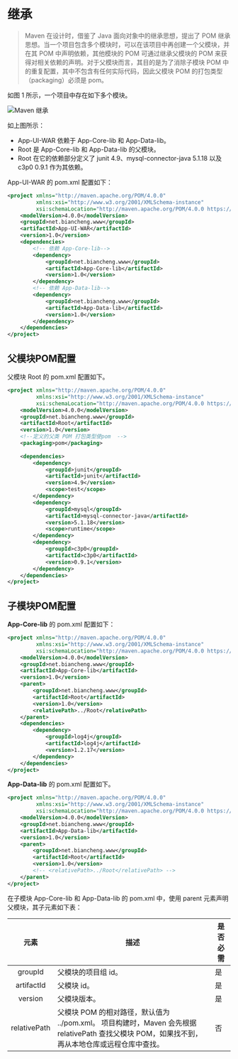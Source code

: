 # 继承

> Maven 在设计时，借鉴了 Java 面向对象中的继承思想，提出了 POM 继承思想。当一个项目包含多个模块时，可以在该项目中再创建一个父模块，并在其 POM 中声明依赖，其他模块的 POM 可通过继承父模块的 POM 来获得对相关依赖的声明。对于父模块而言，其目的是为了消除子模块 POM 中的重复配置，其中不包含有任何实际代码，因此父模块 POM 的打包类型（packaging）必须是 pom。

如图 1 所示，一个项目中存在如下多个模块。

![Maven 继承](http://c.biancheng.net/uploads/allimg/210627/1232564216-0.png)

如上图所示：

- App-UI-WAR 依赖于 App-Core-lib 和 App-Data-lib。
- Root 是 App-Core-lib 和 App-Data-lib 的父模块。
- Root 在它的依赖部分定义了 junit 4.9、mysql-connector-java 5.1.18 以及 c3p0 0.9.1 作为其依赖。

App-UI-WAR 的 pom.xml 配置如下：

```xml
<project xmlns="http://maven.apache.org/POM/4.0.0"
         xmlns:xsi="http://www.w3.org/2001/XMLSchema-instance"
         xsi:schemaLocation="http://maven.apache.org/POM/4.0.0 https://maven.apache.org/xsd/maven-4.0.0.xsd">
    <modelVersion>4.0.0</modelVersion>
    <groupId>net.biancheng.www</groupId>
    <artifactId>App-UI-WAR</artifactId>
    <version>1.0</version>
    <dependencies>
        <!-- 依赖 App-Core-lib-->
        <dependency>
            <groupId>net.biancheng.www</groupId>
            <artifactId>App-Core-lib</artifactId>
            <version>1.0</version>
        </dependency>
        <!-- 依赖 App-Data-lib-->
        <dependency>
            <groupId>net.biancheng.www</groupId>
            <artifactId>App-Data-lib</artifactId>
            <version>1.0</version>
        </dependency>
    </dependencies>
</project>
```

## 父模块POM配置

父模块 Root 的 pom.xml 配置如下。

```xml
<project xmlns="http://maven.apache.org/POM/4.0.0"
         xmlns:xsi="http://www.w3.org/2001/XMLSchema-instance"
         xsi:schemaLocation="http://maven.apache.org/POM/4.0.0 https://maven.apache.org/xsd/maven-4.0.0.xsd">
    <modelVersion>4.0.0</modelVersion>
    <groupId>net.biancheng.www</groupId>
    <artifactId>Root</artifactId>
    <version>1.0</version>
    <!--定义的父类 POM 打包类型使pom  -->
    <packaging>pom</packaging>
   
    <dependencies>
        <dependency>
            <groupId>junit</groupId>
            <artifactId>junit</artifactId>
            <version>4.9</version>
            <scope>test</scope>
        </dependency>
        <dependency>
            <groupId>mysql</groupId>
            <artifactId>mysql-connector-java</artifactId>
            <version>5.1.18</version>
            <scope>runtime</scope>
        </dependency>
        <dependency>
            <groupId>c3p0</groupId>
            <artifactId>c3p0</artifactId>
            <version>0.9.1</version>
        </dependency>
    </dependencies>
</project>
```

## 子模块POM配置

**App-Core-lib** 的 pom.xml 配置如下：

```xml
<project xmlns="http://maven.apache.org/POM/4.0.0"
         xmlns:xsi="http://www.w3.org/2001/XMLSchema-instance"
         xsi:schemaLocation="http://maven.apache.org/POM/4.0.0 https://maven.apache.org/xsd/maven-4.0.0.xsd">
    <modelVersion>4.0.0</modelVersion>
    <groupId>net.biancheng.www</groupId>
    <artifactId>App-Core-lib</artifactId>
    <version>1.0</version>
    <parent>
        <groupId>net.biancheng.www</groupId>
        <artifactId>Root</artifactId>
        <version>1.0</version>
        <relativePath>../Root</relativePath>
    </parent>
    <dependencies>
        <dependency>
            <groupId>log4j</groupId>
            <artifactId>log4j</artifactId>
            <version>1.2.17</version>
        </dependency>
    </dependencies>
</project>
```

**App-Data-lib** 的 pom.xml 配置如下。

```xml
<project xmlns="http://maven.apache.org/POM/4.0.0"
         xmlns:xsi="http://www.w3.org/2001/XMLSchema-instance"
         xsi:schemaLocation="http://maven.apache.org/POM/4.0.0 https://maven.apache.org/xsd/maven-4.0.0.xsd">
    <modelVersion>4.0.0</modelVersion>
    <groupId>net.biancheng.www</groupId>
    <artifactId>App-Data-lib</artifactId>
    <version>1.0</version>
    <parent>
        <groupId>net.biancheng.www</groupId>
        <artifactId>Root</artifactId>
        <version>1.0</version>
        <!-- <relativePath>../Root</relativePath> -->
    </parent>
</project>
```

在子模块 App-Core-lib 和 App-Data-lib 的 pom.xml 中，使用 parent 元素声明父模块，其子元素如下表：



|     元素     | 描述                                                         | 是否必需 |
| :----------: | ------------------------------------------------------------ | -------- |
|   groupId    | 父模块的项目组 id。                                          | 是       |
|  artifactId  | 父模块 id。                                                  | 是       |
|   version    | 父模块版本。                                                 | 是       |
| relativePath | 父模块 POM 的相对路径，默认值为 ../pom.xml。 项目构建时，Maven 会先根据 relativePath 查找父模块 POM，如果找不到，再从本地仓库或远程仓库中查找。 | 否       |

